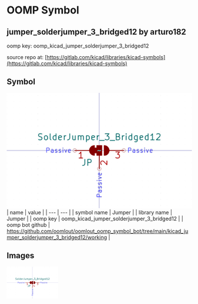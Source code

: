 # OOMP Symbol  
## jumper_solderjumper_3_bridged12  by arturo182  
  
oomp key: oomp_kicad_jumper_solderjumper_3_bridged12  
  
source repo at: [https://gitlab.com/kicad/libraries/kicad-symbols](https://gitlab.com/kicad/libraries/kicad-symbols)  
## Symbol  
  
[![working.png](working_600.png)](working.png)  
| name | value | 
| --- | --- | 
| symbol name | Jumper | 
| library name | Jumper | 
| oomp key | oomp_kicad_jumper_solderjumper_3_bridged12 | 
| oomp bot github | https://github.com/oomlout/oomlout_oomp_symbol_bot/tree/main/kicad_jumper_solderjumper_3_bridged12/working | 
## Images  
  
[![working.png](working_140.png)](working.png)  
